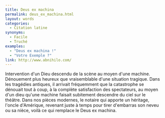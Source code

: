 ```yaml
---
title: Deus ex machina
permalink: deus_ex_machina.html
layout: words
categories:
  - Citation latine
synonyms:
  - Facile
  - Truché
examples:
  - "Deus ex machina !"
  - "Votre Exemple ?"
link: http://www.abnihilo.com/
---
```


Intervention d'un Dieu descendu de la scène au moyen d'une machine.
Dénouement plus heureux que vraisemblable d'une situation tragique. Dans les tragédies antiques, il arrivait fréquemment que la catastrophe se dénouait tout à coup, à la complète satisfaction des spectateurs, au moyen d'un dieu qu'une machine faisait subitement descendre du ciel sur le théâtre. Dans nos pièces modernes, le notaire qui apporte un héritage, l'oncle d'Amérique, revenant juste à temps pour tirer d'embarras son neveu ou sa nièce, voilà ce qui remplace le Deus ex machina.

